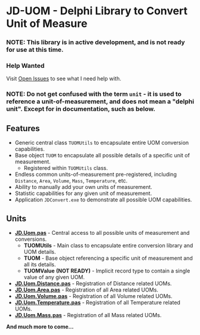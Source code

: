 # JD-UOM - Delphi Library to Convert Unit of Measure

### NOTE: This library is in active development, and is not ready for use at this time. 

### Help Wanted
Visit [Open Issues](https://github.com/djjd47130/JD-UOM/issues?q=is%3Aopen+is%3Aissue+label%3A%22help+wanted%22) to see what I need help with.

### NOTE: Do not get confused with the term `unit` - it is used to reference a unit-of-measurement, and does not mean a "delphi unit". Except for in documentation, such as below.

## Features
- Generic central class `TUOMUtils` to encapsulate entire UOM conversion capabilities.
- Base object `TUOM` to encapsulate all possible details of a specific unit of measurement.
  - Registered within `TUOMUtils` class.
- Endless common units-of-measurement pre-registered, including `Distance`, `Area`, `Volume`, `Mass`, `Temperature`, etc.
- Ability to manually add your own units of measurement.
- Statistic capabilities for any given unit of measurement.
- Application `JDConvert.exe` to demonstrate all possible UOM capabilities.

## Units

- [**JD.Uom.pas**](Docs/JD.Uom.md) - Central access to all possible units of measurement and conversions.
  - **TUOMUtils** - Main class to encapsulate entire conversion library and UOM details.
  - **TUOM** - Base object referencing a specific unit of measurement and all its details.
  - **TUOMValue** **(NOT READY)** - Implicit record type to contain a single value of any given UOM.
- [**JD.Uom.Distance.pas**](/Docs/JD.Uom.Distance.md) - Registration of Distance related UOMs.
- [**JD.Uom.Area.pas**](/Docs/JD.Uom.Area.md) - Registration of all Area related UOMs.
- [**JD.Uom.Volume.pas**](/Docs/JD.Uom.Volume.md) - Registration of all Volume related UOMs.
- [**JD.Uom.Temperature.pas**](/Docs/JD.Uom.Temperature.md) - Registration of all Temperature related UOMs.
- [**JD.Uom.Mass.pas**](/Docs/JD.Uom.Mass.md) - Registration of all Mass related UOMs.

**And much more to come...**
